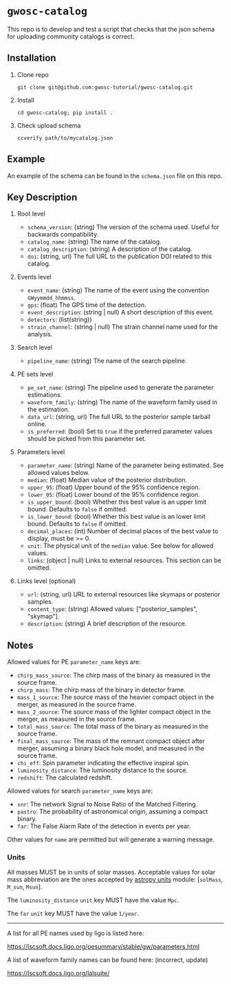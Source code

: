 # `gwosc-catalog`

This repo is to develop and test a script that checks that the json schema for uploading community catalogs is correct.

## Installation

1. Clone repo

    `git clone git@github.com:gwosc-tutorial/gwosc-catalog.git`

2. Install

    `cd gwosc-catalog; pip install .`

3. Check upload schema

    `ccverify path/to/mycatalog.json`

## Example

An example of the schema can be found in the `schema.json` file on this repo.

## Key Description

1. Root level

    - `schema_version`: (string) The version of the schema used. Useful for backwards compatibility.
    - `catalog_name`: (string) The name of the catalog.
    - `catalog_description`: (string) A description of the catalog.
    - `doi`: (string, url) The full URL to the publication DOI related to this catalog.

2. Events level

    - `event_name`: (string) The name of the event using the convention `GWyymmdd_hhmmss`.
    - `gps`: (float) The GPS time of the detection.
    - `event_description`: (string | null) A short description of this event.
    - `detectors`: (list(string))
    - `strain_channel`: (string | null) The strain channel name used for the analysis.

3. Search level

    - `pipeline_name`: (string) The name of the search pipeline.

4. PE sets level

    - `pe_set_name`: (string) The pipeline used to generate the parameter estimations.
    - `waveform_family`: (string) The name of the waveform family used in the estimation.
    - `data_url`: (string, url) The full URL to the posterior sample tarball online.
    - `is_preferred`: (bool) Set to `true` if the preferred parameter values should be picked from this parameter set.

5. Parameters level

    - `parameter_name`: (string) Name of the parameter being estimated. See allowed values below.
    - `median`: (float) Median value of the posterior distribution.
    - `upper_95`: (float) Upper bound of the 95% confidence region.
    - `lower_05`: (float) Lower bound of the 95% confidence region.
    - `is_upper_bound`: (bool) Whether this best value is an upper limit bound. Defaults to `false` if omitted.
    - `is_lower_bound`: (bool) Whether this best value is an lower limit bound. Defaults to `false` if omitted.
    - `decimal_places`: (int) Number of decimal places of the best value to display, must be >= 0.
    - `unit`: The physical unit of the `median` value. See below for allowed values.
    - `links`: (object | null) Links to external resources. This section can be omitted.

6. Links level (optional)

    - `url`: (string, url) URL to external resources like skymaps or posterior samples.
    - `content_type`: (string) Allowed values: ["posterior_samples", "skymap"].
    - `description`: (string) A brief description of the resource.

## Notes

Allowed values for PE `parameter_name` keys are:

* `chirp_mass_source`: The chirp mass of the binary as measured in the source frame.
* `chirp_mass`: The chirp mass of the binary in detector frame.
* `mass_1_source`: The source mass of the heavier compact object in the merger, as measured in the source frame.
* `mass_2_source`: The source mass of the lighter compact object in the merger, as measured in the source frame.
* `total_mass_source`: The total mass of the binary as measured in the source frame.
* `final_mass_source`: The mass of the remnant compact object after merger, assuming a binary black hole model, and measured in the source frame.
* `chi_eff`: Spin parameter indicating the effective inspiral spin.
* `luminosity_distance`: The luminosity distance to the source.
* `redshift`: The calculated redshift.

Allowed values for search `parameter_name` keys are:

* `snr`: The network Signal to Noise Ratio of the Matched Filtering.
* `pastro`: The probability of astronomical origin, assuming a compact binary.
* `far`: The False Alarm Rate of the detection in events per year.

Other values for `name` are permitted but will generate a warning message.

### Units

All masses MUST be in units of solar masses. Acceptable values for solar mass abbreviation are the ones accepted by [astropy units](https://docs.astropy.org/en/stable/units/ref_api.html#module-astropy.units.astrophys) module: [`solMass`, `M_sun`, `Msun`].

The `luminosity_distance` `unit` key MUST have the value `Mpc`.

The `far` `unit` key MUST have the value `1/year`.

***

A list for all PE names used by ligo is listed here:

https://lscsoft.docs.ligo.org/pesummary/stable/gw/parameters.html

A list of waveform family names can be found here: (incorrect, update)

https://lscsoft.docs.ligo.org/lalsuite/
